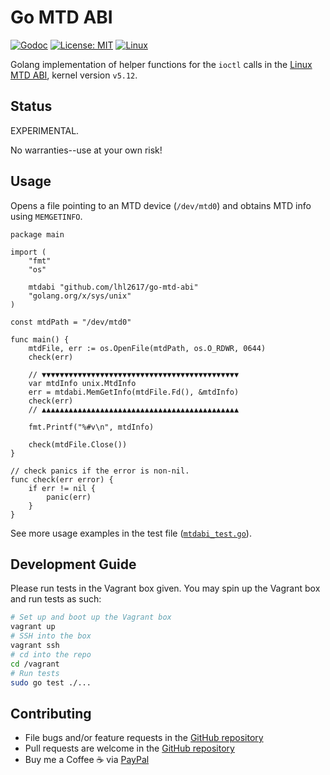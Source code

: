 # Go MTD ABI

[![Godoc](https://godoc.org/github.com/nathany/looper?status.svg)](https://godoc.org/github.com/lhl2617/go-mtd-abi)
[![License: MIT](https://img.shields.io/badge/License-MIT-informational.svg)](https://opensource.org/licenses/MIT)
[![Linux](https://img.shields.io/static/v1?label=Linux+Kernel+Version&message=v5.12&color=informational)](https://git.kernel.org/pub/scm/linux/kernel/git/torvalds/linux.git/tag/?h=v5.12)


Golang implementation of helper functions for the `ioctl` calls in the [Linux MTD ABI](https://git.kernel.org/pub/scm/linux/kernel/git/torvalds/linux.git/tree/include/uapi/mtd/mtd-abi.h?h=v5.12), kernel version `v5.12`.


## Status

EXPERIMENTAL.

No warranties--use at your own risk!

## Usage

Opens a file pointing to an MTD device (`/dev/mtd0`) and obtains MTD info using `MEMGETINFO`.
```golang
package main

import (
	"fmt"
	"os"

	mtdabi "github.com/lhl2617/go-mtd-abi"
	"golang.org/x/sys/unix"
)

const mtdPath = "/dev/mtd0"

func main() {
	mtdFile, err := os.OpenFile(mtdPath, os.O_RDWR, 0644)
	check(err)

	// ▼▼▼▼▼▼▼▼▼▼▼▼▼▼▼▼▼▼▼▼▼▼▼▼▼▼▼▼▼▼▼▼▼▼▼▼▼▼▼▼▼▼▼▼
	var mtdInfo unix.MtdInfo
	err = mtdabi.MemGetInfo(mtdFile.Fd(), &mtdInfo)
	check(err)
	// ▲▲▲▲▲▲▲▲▲▲▲▲▲▲▲▲▲▲▲▲▲▲▲▲▲▲▲▲▲▲▲▲▲▲▲▲▲▲▲▲▲▲▲▲

	fmt.Printf("%#v\n", mtdInfo)

	check(mtdFile.Close())
}

// check panics if the error is non-nil.
func check(err error) {
	if err != nil {
		panic(err)
	}
}
```

See more usage examples in the test file ([`mtdabi_test.go`](./mtdabi_test.go)).

## Development Guide

Please run tests in the Vagrant box given. You may spin up the Vagrant box and run tests as such:
```bash
# Set up and boot up the Vagrant box
vagrant up
# SSH into the box
vagrant ssh
# cd into the repo
cd /vagrant
# Run tests
sudo go test ./...
```

## Contributing

* File bugs and/or feature requests in the [GitHub repository](https://github.com/lhl2617/go-mtd-abi)
* Pull requests are welcome in the [GitHub repository](https://github.com/lhl2617/go-mtd-abi)
* Buy me a Coffee ☕️ via [PayPal](https://paypal.me/lhl2617)
